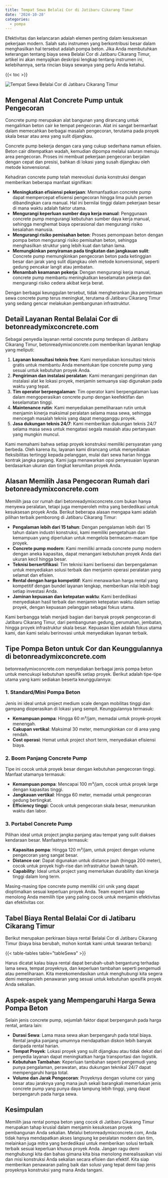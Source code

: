 ```yaml
---
title: Tempat Sewa Belalai Cor di Jatibaru Cikarang Timur
date: '2024-10-28'
categories:
  - pompa
---
```


Efektivitas dan kelancaran adalah elemen penting dalam kesuksesan pekerjaan modern. Salah satu instrumen yang berkontribusi besar dalam menghasilkan hal tersebut adalah pompa beton. Jika Anda membutuhkan keterangan tentang biaya sewa Belalai Cor di Jatibaru Cikarang Timur, artikel ini akan menyajikan deskripsi lengkap tentang instrumen ini, kelebihannya, serta rincian biaya sewanya yang perlu Anda ketahui.

{{< toc >}}

![Tempat Sewa Belalai Cor di Jatibaru Cikarang Timur](https://betoncor8.github.io/pump/concrete-pump%20(1).png)

## Mengenal Alat Concrete Pump untuk Pengecoran

Concrete pump merupakan alat bangunan yang dirancang untuk mengalirkan beton cair ke tempat pengecoran. Alat ini sangat bermanfaat dalam memecahkan berbagai masalah pengecoran, terutama pada proyek skala besar atau area yang sulit dijangkau.

Concrete pump bekerja dengan cara yang cukup sederhana namun efisien. Beton cair ditempatkan wadah, kemudian dipompa melalui saluran menuju area pengecoran. Proses ini membuat pekerjaan pengecoran berjalan dengan cepat dan presisi, bahkan di lokasi yang susah dijangkau oleh metode konvensional.

Kehadiran concrete pump telah merevolusi dunia konstruksi dengan memberikan beberapa manfaat signifikan:

- **Meningkatkan efisiensi pekerjaan**: Memanfaatkan concrete pump dapat mempercepat efisiensi pengecoran hingga lima puluh persen dibandingkan cara manual. Hal ini bernilai tinggi dalam pekerjaan besar di mana waktu adalah faktor utama.
- **Mengurangi keperluan sumber daya kerja manual**: Penggunaan concrete pump mengurangi kebutuhan sumber daya kerja manual, sehingga menghemat biaya operasional dan mengurangi risiko kesalahan manusia.
- **Mengurangi risiko pemisahan beton**: Proses pemompaan beton dengan pompa beton mengurangi risiko pemisahan beton, sehingga menghasilkan struktur yang lebih kuat dan tahan lama.
- **Memungkinkan penyiraman pada tingkatan dan jangkauan sulit**: Concrete pump memungkinkan pengecoran beton pada ketinggian besar dan jarak yang sulit dijangkau oleh metode konvensional, seperti gedung pencakar langit atau jembatan.
- **Menambah keamanan pekerja**: Dengan mengurangi kerja manual, concrete pump membantu meningkatkan keselamatan pekerja dan mengurangi risiko cedera akibat kerja berat.

Dengan berbagai keunggulan tersebut, tidak mengherankan jika permintaan sewa concrete pump terus meningkat, terutama di Jatibaru Cikarang Timur yang sedang gencar melakukan pembangunan infrastruktur.

## Detail Layanan Rental Belalai Cor di betonreadymixconcrete.com

Sebagai penyedia layanan rental concrete pump terdepan di Jatibaru Cikarang Timur, betonreadymixconcrete.com memberikan layanan lengkap yang meliputi:

1. **Layanan konsultasi teknis free**: Kami menyediakan konsultasi teknis gratis untuk membantu Anda menentukan tipe concrete pump yang sesuai untuk kebutuhan proyek Anda.
2. **Pengiriman dan instalasi peralatan**: Kami menangani pengiriman dan instalasi alat ke lokasi proyek, menjamin semuanya siap digunakan pada waktu yang tepat.
3. **Tim operator berpengalaman**: Tim operator kami berpengalaman luas dalam mengoperasikan concrete pump dengan keefektifan dan keselamatan tinggi.
4. **Maintenance rutin**: Kami menyediakan pemeliharaan rutin untuk menjamin kinerja maksimal peralatan selama masa sewa, sehingga mencegah masalah teknis yang dapat mengganggu proyek.
5. **Jasa dukungan teknis 24/7**: Kami memberikan dukungan teknis 24/7 selama masa sewa untuk mengatasi segala masalah atau pertanyaan yang mungkin muncul.

Kami memahami bahwa setiap proyek konstruksi memiliki persyaratan yang berbeda. Oleh karena itu, layanan kami dirancang untuk menyediakan fleksibilitas tertinggi kepada pelanggan, mulai dari sewa harian hingga kontrak jangka panjang. Kami juga menawarkan opsi penyesuaian layanan berdasarkan ukuran dan tingkat kerumitan proyek Anda.

## Alasan Memilih Jasa Pengecoran Rumah dari betonreadymixconcrete.com

Memilih jasa cor rumah dari betonreadymixconcrete.com bukan hanya menyewa peralatan, tetapi juga memperoleh mitra yang berdedikasi untuk kesuksesan proyek Anda. Berikut beberapa alasan mengapa kami adalah pilihan terbaik pemborong di Jatibaru Cikarang Timur:

- **Pengalaman lebih dari 15 tahun**: Dengan pengalaman lebih dari 15 tahun dalam industri konstruksi, kami memiliki pengetahuan dan kemampuan yang diperlukan untuk mengelola bermacam-macam tipe proyek.
- **Concrete pump modern**: Kami memiliki armada concrete pump modern dengan aneka kapasitas, dapat menangani kebutuhan proyek Anda dari ukuran kecil hingga besar.
- **Teknisi bersertifikasi**: Tim teknisi kami berlisensi dan berpengalaman untuk menyediakan solusi terbaik dan menjamin operasi peralatan yang selamat dan efisien.
- **Rental dengan harga kompetitif**: Kami menawarkan harga rental yang kompetitif dengan bundel layanan lengkap, memberikan nilai lebih bagi setiap investasi Anda.
- **Jaminan kepuasan dan ketepatan waktu**: Kami berdedikasi menyediakan hasil terbaik dan menjamin ketepatan waktu dalam setiap proyek, dengan kepuasan pelanggan sebagai fokus utama.

Kami berbangga telah menjadi bagian dari banyak proyek pengecoran di Jatibaru Cikarang Timur, dari pembangunan gedung, perumahan, jembatan, hingga proyek infrastruktur skala besar. Kepuasan klien adalah fokus utama kami, dan kami selalu berinovasi untuk menyediakan layanan terbaik.

## Tipe Pompa Beton untuk Cor dan Keunggulannya di betonreadymixconcrete.com

betonreadymixconcrete.com menyediakan berbagai jenis pompa beton untuk mencukupi kebutuhan spesifik setiap proyek. Berikut adalah tipe-tipe utama yang kami sediakan beserta keunggulannya:

### 1\. Standard/Mini Pompa Beton

Jenis ini ideal untuk project medium scale dengan mobilitas tinggi dan gampang dioperasikan di lokasi yang sempit. Keunggulannya termasuk:

- **Kemampuan pompa**: Hingga 60 m³/jam, memadai untuk proyek-proyek menengah.
- **Cakupan vertikal**: Maksimal 30 meter, memungkinkan cor di area yang rendah.
- **Cost operasi**: Hemat untuk project short term, menyediakan efisiensi biaya.

### 2\. Boom Panjang Concrete Pump

Tipe ini cocok untuk proyek besar dengan kebutuhan pengecoran tinggi. Manfaat utamanya termasuk:

- **Kemampuan pompa**: Mencapai 100 m³/jam, cocok untuk proyek large dengan kapasitas tinggi.
- **Jangkauan vertikal**: Hingga 60 meter, memadai untuk pengecoran gedung bertingkat.
- **Efficiency tinggi**: Cocok untuk pengecoran skala besar, menurunkan waktu dan labor.

### 3\. Portabel Concrete Pump

Pilihan ideal untuk project jangka panjang atau tempat yang sulit diakses kendaraan besar. Manfaatnya termasuk:

- **Kapasitas pompa**: Hingga 120 m³/jam, untuk project dengan volume pengecoran yang sangat besar.
- **Distance cor**: Dapat digunakan untuk distance jauh (hingga 200 meter), cocok untuk proyek high-rise dan infrastruktur bawah tanah.
- **Capability**: Ideal untuk project yang memerlukan durability dan kinerja tinggi dalam long term.

Masing-masing tipe concrete pump memiliki ciri unik yang dapat dioptimalkan sesuai keperluan proyek Anda. Team expert kami siap menolong Anda memilih tipe yang paling cocok untuk menjamin efektivitas dan efektivitas cor.

## Tabel Biaya Rental Belalai Cor di Jatibaru Cikarang Timur

Berikut merupakan perkiraan biaya rental Belalai Cor di Jatibaru Cikarang Timur (biaya bisa berubah, mohon kontak kami untuk tawaran terbaru):

{{< table-tables table="tableSewa" >}}

Harus dicatat kalau biaya rental dapat berubah-ubah bergantung terhadap lama sewa, tempat proyeknya, dan keperluan tambahan seperti pengemudi atau pemeliharaan. Kita merekomendasikan untuk menghubungi kita segera demi memperoleh penawaran yang sesuai untuk kebutuhan spesifik proyek Anda sekalian.

## Aspek-aspek yang Mempengaruhi Harga Sewa Pompa Beton

Selain jenis concrete pump, sejumlah faktor dapat berpengaruh pada harga rental, antara lain:

- **Durasi Sewa**: Lama masa sewa akan berpengaruh pada total biaya. Rental jangka panjang umumnya mendapatkan diskon lebih banyak daripada rental harian.
- **Tempat Proyek**: Lokasi proyek yang sulit dijangkau atau tidak dekat dari penyedia layanan dapat meningkatkan harga transportasi dan logistik.
- **Kebutuhan Tambahan**: Keperluan tambahan seperti pengemudi yang punya pengalaman, perawatan, atau dukungan teknikal 24/7 dapat mempengaruhi harga total.
- **Volume dan Jarak Pengecoran**: Proyeknya dengan volume cor yang besar atau jaraknya yang mana jauh sekali barangkali memerlukan jenis concrete pump yang punya daya tampung lebih tinggi, yang dapat berpengaruh pada harga sewa.

## Kesimpulan

Memilih jasa rental pompa beton yang cocok di Jatibaru Cikarang Timur merupakan tahap krusial dalam menjamin kesuksesan proyek pembangunan Anda sekalian. Melalui betonreadymixconcrete.com, Anda tidak hanya mendapatkan akses langsung ke peralatan modern dan tim, melainkan juga mitra yang berdedikasi untuk memberikan solusi terbaik terbaik sesuai keperluan khusus proyek Anda. Jangan ragu demi menghubungi kita dan bahas gimana kita bisa menolong merealisasikan visi dan misi konstruksi Anda sekalian secara efisien dan efektif. Kita siap memberikan penawaran paling baik dan solusi yang tepat demi tiap jenis proyeknya konstruksi yang mana Anda tangani.
